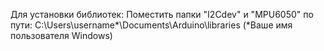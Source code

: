 Для установки библиотек:
Поместить папки "I2Cdev" и "MPU6050" по пути: C:\Users\username*\Documents\Arduino\libraries (*Ваше имя пользователя Windows)
